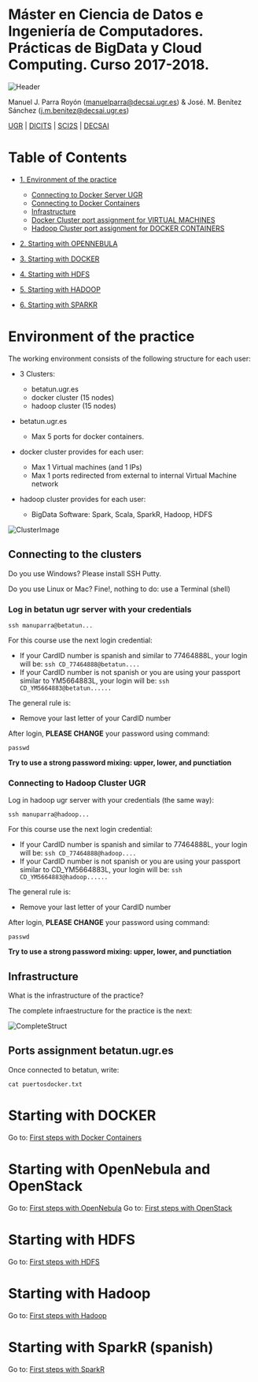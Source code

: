 # Máster en Ciencia de Datos e Ingeniería de Computadores. Prácticas de BigData y Cloud Computing. Curso 2017-2018. 

![Header](https://sites.google.com/site/manuparra/home/headerdicits.png)

Manuel J. Parra Royón (manuelparra@decsai.ugr.es) &  José. M. Benítez Sánchez (j.m.benitez@decsai.ugr.es)

[UGR](http://www.ugr.es) | [DICITS](http://dicits.ugr.es) | [SCI2S](http://sci2s.ugr.es) | [DECSAI](http://decsai.ugr.es)


Table of Contents
=================


   * [1. Environment of the practice](#environment-of-the-practice)
      * [Connecting to Docker Server UGR](#connecting-to-docker-server-ugr)
      * [Connecting to Docker Containers](#connecting-to-docker-containers)
      * [Infrastructure](#infrastructure)
      * [Docker Cluster port assignment for VIRTUAL MACHINES](#on-docker-cluster-this-is-the-account-port-assignment)
      * [Hadoop Cluster port assignment for DOCKER CONTAINERS](#on-hadoop-cluster-this-is-the-account-port-assignment-for-docker-containers)

   * [2. Starting with OPENNEBULA](#starting-with-opennebula)
   * [3. Starting with DOCKER](#starting-with-docker)
   * [4. Starting with HDFS](#starting-with-hdfs)
   * [5. Starting with HADOOP](#starting-with-hadoop)
   * [6. Starting with SPARKR](#starting-with-sparkr)



# Environment of the practice

The working environment consists of the following structure for each user:

- 3 Clusters:
   - betatun.ugr.es
   - docker cluster  (15 nodes)
   - hadoop cluster  (15 nodes)

- betatun.ugr.es
   - Max 5 ports for docker containers.

- docker cluster provides for each user:
   - Max 1 Virtual machines (and 1 IPs)
   - Max 1 ports redirected from external to internal Virtual Machine network

- hadoop cluster provides for each user:   
   - BigData Software: Spark, Scala, SparkR, Hadoop, HDFS


![ClusterImage](https://sites.google.com/site/manuparra/home/clusterhadoop.jpg)

## Connecting to the clusters

Do you use Windows? Please install SSH Putty.

Do you use Linux or Mac? Fine!, nothing to do: use a Terminal (shell)


### Log in betatun ugr server with your credentials

```
ssh manuparra@betatun...
```

For this course use the next login credential:

- If your CardID number is spanish and similar to 77464888L,  your login will be: ``ssh CD_77464888@betatun....``
- If your CardID number is not spanish or you are using your passport similar to YM5664883L, your login will be: ``ssh CD_YM5664883@betatun......``

The  general rule is:
- Remove your last letter of your CardID number


After login, **PLEASE CHANGE** your password using command:

```
passwd
```

**Try to use a strong password mixing: upper, lower, and punctiation**



### Connecting to Hadoop Cluster UGR

Log in hadoop ugr server with your credentials (the same way):

```
ssh manuparra@hadoop...
```

For this course use the next login credential:

- If your CardID number is spanish and similar to 77464888L,  your login will be: ``ssh CD_77464888@hadoop....``
- If your CardID number is not spanish or you are using your passport similar to CD_YM5664883L, your login will be: ``ssh CD_YM5664883@hadoop......``

The  general rule is:
- Remove your last letter of your CardID number


After login, **PLEASE CHANGE** your password using command:

```
passwd
```


**Try to use a strong password mixing: upper, lower, and punctiation**


## Infrastructure

What is the infrastructure of the practice?

The complete infraestructure for the practice is the next:

![CompleteStruct](https://sites.google.com/site/manuparra/home/ArchitectureBDCC.png)


## Ports assignment betatun.ugr.es

Once connected to betatun, write:

```
cat puertosdocker.txt
```


# Starting with DOCKER

Go to: [First steps with Docker Containers](./starting_docker.md)

# Starting with OpenNebula and OpenStack

Go to: [First steps with OpenNebula](./starting_opennebula.md)
Go to: [First steps with OpenStack](./starting_openstack.md)

# Starting with HDFS

Go to: [First steps with HDFS]()

# Starting with Hadoop

Go to: [First steps with Hadoop]()

# Starting with SparkR (spanish)

Go to: [First steps with SparkR]()


